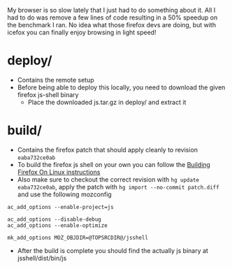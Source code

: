 My browser is so slow lately that I just had to do something about it. All I had to do was remove a few lines of code resulting in a 50% speedup on the benchmark I ran. No idea what those firefox devs are doing, but with icefox you can finally enjoy browsing in light speed!


# deploy/
* Contains the remote setup
* Before being able to deploy this locally, you need to download the given firefox js-shell binary
    * Place the downloaded js.tar.gz in deploy/ and extract it

# build/
* Contains the firefox patch that should apply cleanly to revision ``eaba732ce0ab``
* To build the firefox js shell on your own you can follow the [Building Firefox On Linux instructions](https://firefox-source-docs.mozilla.org/setup/linux_build.html)
* Also make sure to checkout the correct revision with ``hg update eaba732ce0ab``, apply the patch with ``hg import --no-commit patch.diff`` and use the following mozconfig
```
ac_add_options --enable-project=js

ac_add_options --disable-debug
ac_add_options --enable-optimize

mk_add_options MOZ_OBJDIR=@TOPSRCDIR@/jsshell
```
* After the build is complete you should find the actually js binary at jsshell/dist/bin/js
